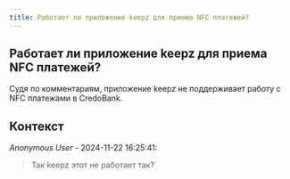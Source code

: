 ```yaml
---
title: Работает ли приложение keepz для приема NFC платежей?
---
```


## Работает ли приложение keepz для приема NFC платежей?

Судя по комментариям, приложение keepz не поддерживает работу с NFC платежами в CredoBank.

## Контекст

_Anonymous User_ - 2024-11-22 16:25:41:

> Так keepz этот не работает так?
